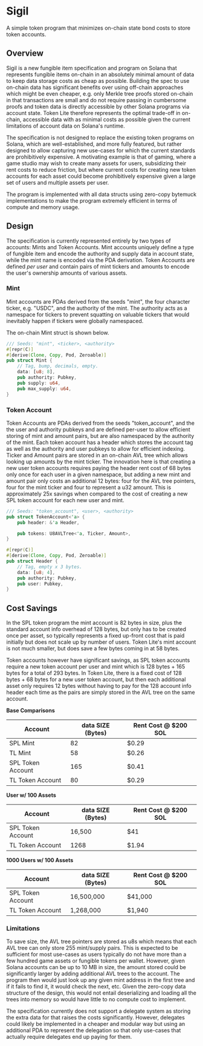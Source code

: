# Sigil

A simple token program that minimizes on-chain state bond costs to store token accounts.

## Overview

Sigil is a new fungible item specification and program on Solana that represents fungible items on-chain in an absolutely minimal amount of data to keep data storage costs as cheap as possible. Building the spec to use on-chain data has significant benefits over using off-chain approaches which might be even cheaper, e.g. only  Merkle tree proofs stored on-chain in that transactions are small and do not require passing in cumbersome proofs and token data is directly accessible by other Solana programs via account state. Token Lite therefore represents the optimal trade-off in on-chain, accessible data with as minimal costs as possible given the current limitations of account data on Solana's runtime.

The specification is not designed to replace the existing token programs on Solana, which are well-established, and more fully featured, but rather designed to allow capturing new use-cases for which the current standards are prohibitively expensive. A motivating example is that of gaming, where a game studio may wish to create many assets for users, subsidizing their rent costs to reduce friction, but where current costs for creating new token accounts for each asset could become prohibitively expensive given a large set of users and multiple assets per user. 

The program is implemented with all data structs using zero-copy bytemuck implementations to make the program extremely efficient in terms of compute and memory usage.

## Design

The specification is currently represented entirely by two types of accounts: Mints and Token Accounts. Mint accounts uniquely define a type of fungible item and encode the authority and supply data in account state, while the mint name is encoded via the PDA derivation. Token Accounts are defined *per user* and contain pairs of mint tickers and amounts to encode the user's ownership amounts of various assets.

### Mint

Mint accounts are PDAs derived from the seeds "mint", the four character ticker, e.g. "USDC", and the authority of the mint. The authority acts as a namespace for tickers to prevent squatting on valuable tickers that would inevitably happen if tickers were globally namespaced.

The on-chain Mint struct is shown below.

```rust
/// Seeds: "mint", <ticker>, <authority>
#[repr(C)]
#[derive(Clone, Copy, Pod, Zeroable)]
pub struct Mint {
    // Tag, bump, decimals, empty.
    data: [u8; 8],
    pub authority: Pubkey,
    pub supply: u64,
    pub max_supply: u64,
}
```

### Token Account

Token Accounts are PDAs derived from the seeds "token_account", and the the user and authority pubkeys and are defined per-user to allow efficient storing of mint and amount pairs, but are also namespaced by the authority of the mint. Each token account has a header which stores the account tag as well as the authority and user pubkeys to allow for efficient indexing. Ticker and Amount pairs are stored in an on-chain AVL tree which allows looking up amounts by the mint ticker. The innovation here is that creating a new user token accounts requires paying the header rent cost of 68 bytes only once for each user in a given namespace, but adding a new mint and amount pair only costs an additional 12 bytes: four for the AVL tree pointers, four for the mint ticker and four to represent a u32 amount. This is approximately 25x savings when compared to the cost of creating a new SPL token account for each new user and mint.

```rust
/// Seeds: "token_account", <user>, <authority>
pub struct TokenAccount<'a> {
    pub header: &'a Header,

    pub tokens: U8AVLTree<'a, Ticker, Amount>,
}
```

```rust
#[repr(C)]
#[derive(Clone, Copy, Pod, Zeroable)]
pub struct Header {
    // Tag, empty x 3 bytes.
    data: [u8; 4],
    pub authority: Pubkey,
    pub user: Pubkey,
}
```

## Cost Savings

In the SPL token program the mint account is 82 bytes in size, plus the standard account info overhead of 128 bytes, but only has to be created once per asset, so typically represents a fixed up-front cost that is paid initially but does not scale up by number of users. Token Lite's mint account is not much smaller, but does save a few bytes coming in at 58 bytes.

Token accounts however have significant savings, as SPL token accounts require a new token account per user and mint which is 128 bytes + 165 bytes for a total of 293 bytes. In Token Lite, there is a fixed cost of 128 bytes + 68 bytes for a new user token account, but then each additional asset only requires 12 bytes without having to pay for the 128 account info header each time as the pairs are simply stored in the AVL tree on the same account. 

**Base Comparisons**

| Account           | data SIZE (Bytes) | Rent Cost @ $200 SOL |
| ----------------- | ----------------- | -------------------- |
| SPL Mint          | 82                | $0.29                |
| TL Mint           | 58                | $0.26                |
| SPL Token Account | 165               | $0.41                |
| TL Token Account  | 80                | $0.29                |



**User w/ 100 Assets**

| Account           | data SIZE (Bytes) | Rent Cost @ $200 SOL |
| ----------------- | ----------------- | -------------------- |
| SPL Token Account | 16,500            | $41                  |
| TL Token Account  | 1268              | $1.94                |



**1000 Users w/ 100 Assets**

| Account           | data SIZE (Bytes) | Rent Cost @ $200 SOL |
| ----------------- | ----------------- | -------------------- |
| SPL Token Account | 16,500,000        | $41,000              |
| TL Token Account  | 1,268,000         | $1,940               |



### Limitations

To save size, the AVL tree pointers are stored as u8s which means that each AVL tree can only store 255 mint/supply pairs. This is expected to be sufficient for most use-cases as users typically do not have more than a few hundred game assets or fungible tokens per wallet. However, given Solana accounts can be up to 10 MB in size, the amount stored could be significantly larger by adding additional AVL trees to the account. The program then would just look up any given mint address in the first tree and if it fails to find it, it would check the next, etc. Given the zero-copy data structure of the design, this would not entail deserializing and loading all the trees into memory so would have little to no compute cost to implement.

The specification currently does not support a delegate system as storing the extra data for that raises the costs significantly. However, delegates could likely be implemented in a cheaper and modular way but using an additional PDA to represent the delegation so that only use-cases that actually require delegates end up paying for them.

